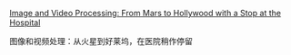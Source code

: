 [Image and Video Processing: From Mars to Hollywood with a Stop at the Hospital](https://www.coursera.org/learn/image-processing)

图像和视频处理：从火星到好莱坞，在医院稍作停留